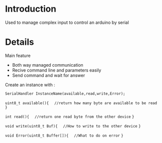 # Introduction #

Used to manage complex input to control an arduino by serial


# Details #

Main feature
  * Both way managed communication
  * Recive command line and parameters easily
  * Send command and wait for answer

Create an instance with :

`SerialHandler InstanceName(available,read,write,Error);`

`uint8_t available(){`
`  //return how many byte are available to be read`
`}`

`int read(){`
`  //return one read byte from the other device`
`}`

`void write(uint8_t Buf){`
`  //How to write to the other device`
`}`

`void Error(uint8_t Buffer[]){`
`  //What to do on error`
`}`
